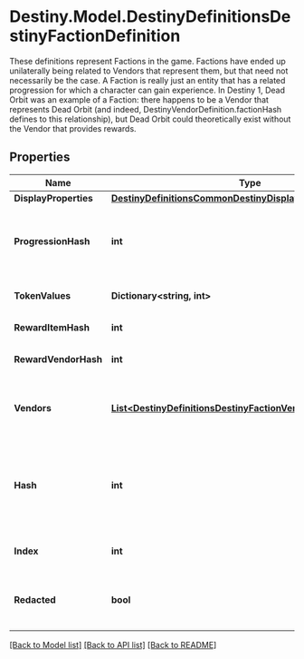 # Destiny.Model.DestinyDefinitionsDestinyFactionDefinition
These definitions represent Factions in the game. Factions have ended up unilaterally being related to Vendors that represent them, but that need not necessarily be the case.  A Faction is really just an entity that has a related progression for which a character can gain experience. In Destiny 1, Dead Orbit was an example of a Faction: there happens to be a Vendor that represents Dead Orbit (and indeed, DestinyVendorDefinition.factionHash defines to this relationship), but Dead Orbit could theoretically exist without the Vendor that provides rewards.

## Properties

Name | Type | Description | Notes
------------ | ------------- | ------------- | -------------
**DisplayProperties** | [**DestinyDefinitionsCommonDestinyDisplayPropertiesDefinition**](DestinyDefinitionsCommonDestinyDisplayPropertiesDefinition.md) |  | [optional] 
**ProgressionHash** | **int** | The hash identifier for the DestinyProgressionDefinition that indicates the character&#39;s relationship with this faction in terms of experience and levels. | [optional] 
**TokenValues** | **Dictionary&lt;string, int&gt;** | The faction token item hashes, and their respective progression values. | [optional] 
**RewardItemHash** | **int** | The faction reward item hash, usually an engram. | [optional] 
**RewardVendorHash** | **int** | The faction reward vendor hash, used for faction engram previews. | [optional] 
**Vendors** | [**List&lt;DestinyDefinitionsDestinyFactionVendorDefinition&gt;**](DestinyDefinitionsDestinyFactionVendorDefinition.md) | List of vendors that are associated with this faction. The last vendor that passes the unlock flag checks is the one that should be shown. | [optional] 
**Hash** | **int** | The unique identifier for this entity. Guaranteed to be unique for the type of entity, but not globally.  When entities refer to each other in Destiny content, it is this hash that they are referring to. | [optional] 
**Index** | **int** | The index of the entity as it was found in the investment tables. | [optional] 
**Redacted** | **bool** | If this is true, then there is an entity with this identifier/type combination, but BNet is not yet allowed to show it. Sorry! | [optional] 

[[Back to Model list]](../README.md#documentation-for-models) [[Back to API list]](../README.md#documentation-for-api-endpoints) [[Back to README]](../README.md)

